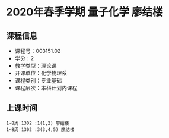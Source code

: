 # 2020年春季学期 量子化学 廖结楼






## 课程信息

- 课程号：003151.02
- 学分：2
- 教学类型：理论课
- 开课单位：化学物理系
- 课程类别：专业基础
- 课程层次：本科计划内课程

## 上课时间

```
1~8周 1302 :1(1,2) 廖结楼
1~8周 1302 :3(3,4,5) 廖结楼
```

